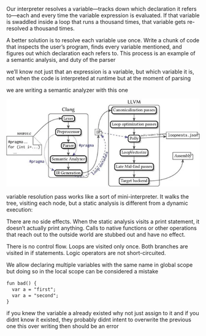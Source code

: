 Our interpreter resolves a variable—tracks down which declaration it refers to—each and every time the variable expression is evaluated. If that variable is swaddled inside a loop that runs a thousand times, that variable gets re-resolved a thousand times.


A better solution is to resolve each variable use once. Write a chunk of code that inspects the user’s program, finds every variable mentioned, and figures out which declaration each refers to. This process is an example of a semantic analysis, and duty of the parser

we’ll know not just that an expression is a variable, but which variable it is, not when the code is interpreted at runtime but at the moment of parsing

we are writing a semantic analyzer with this one

![img.png](img.png)

variable resolution pass works like a sort of mini-interpreter. It walks the tree, visiting each node, but a static analysis is different from a dynamic execution:

There are no side effects. When the static analysis visits a print statement, it doesn’t actually print anything. Calls to native functions or other operations that reach out to the outside world are stubbed out and have no effect.

There is no control flow. Loops are visited only once. Both branches are visited in if statements. Logic operators are not short-circuited.

We allow declaring multiple variables with the same name in global scope
but doing so in the local scope can be considered a mistake

```lox
fun bad() {
  var a = "first";
  var a = "second";
}
```

if you knew the variable a already existed why not just assign to it
and if you didnt know it existed, they probably didnt intent to overwrite the previous one
this over writing then should be an error
